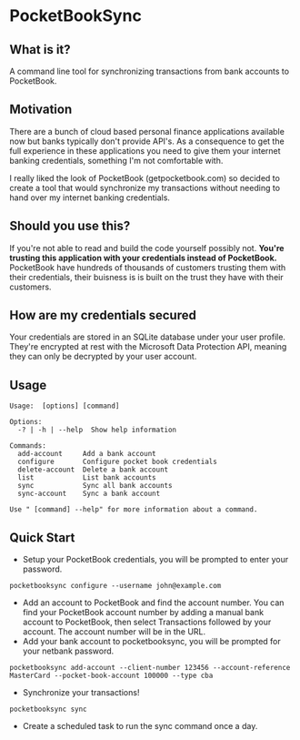 PocketBookSync
==============

What is it?
-----------
A command line tool for synchronizing transactions from bank accounts to PocketBook.

Motivation
----------
There are a bunch of cloud based personal finance applications available now but banks typically don't provide API's. As a consequence to get the full experience in these applications you need to give them your internet banking credentials, something I'm not comfortable with.

I really liked the look of PocketBook (getpocketbook.com) so decided to create a tool that would synchronize my transactions without needing to hand over my internet banking credentials.

Should you use this?
--------------------
If you're not able to read and build the code yourself possibly not. **You're trusting this application with your credentials instead of PocketBook.** PocketBook have hundreds of thousands of customers trusting them with their credentials, their buisness is is built on the trust they have with their customers.

How are my credentials secured
------------------------------
Your credentials are stored in an SQLite database under your user profile. They're encrypted at rest with the Microsoft Data Protection API, meaning they can only be decrypted by your user account.

Usage
-----
```
Usage:  [options] [command]

Options:
  -? | -h | --help  Show help information

Commands:
  add-account     Add a bank account
  configure       Configure pocket book credentials
  delete-account  Delete a bank account
  list            List bank accounts
  sync            Sync all bank accounts
  sync-account    Sync a bank account

Use " [command] --help" for more information about a command.
```

Quick Start
-----------
* Setup your PocketBook credentials, you will be prompted to enter your password.
```
pocketbooksync configure --username john@example.com
```
* Add an account to PocketBook and find the account number.
You can find your PocketBook account number by adding a manual bank account to PocketBook, then select Transactions followed by your account. The account number will be in the URL.
* Add your bank account to pocketbooksync, you will be prompted for your netbank password.
```
pocketbooksync add-account --client-number 123456 --account-reference MasterCard --pocket-book-account 100000 --type cba
```
* Synchronize your transactions!
```
pocketbooksync sync
```
* Create a scheduled task to run the sync command once a day.


